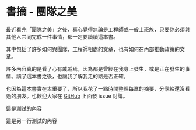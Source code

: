 # 書摘 - 團隊之美

最近看完「團隊之美」之後，真心覺得無論是工程師或一般上班族，只要你必須與其他人共同完成一件事情，都一定要讀讀這本書。

其中包括了許多如何與團隊、工程師相處的文章，也有如何在內部推動政策的文章。

許多內容真的是看了心有戚戚焉，因為都是曾經在我身上發生，或是正在發生的事情。讀了這本書之後，也讓我了解我走的路是否正確。

也因為這本書實在太重要了，所以我花了一點時間整理每章的摘要，分享給還沒看過的朋友。也歡迎大家在 [GitHub](https://github.com/kewang/digest-beautiful-teams) 上面發 issue 討論。

這是測試的內容

這是另一行測試的內容
